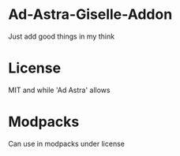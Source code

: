 # Ad-Astra-Giselle-Addon
Just add good things in my think

# License

MIT and while 'Ad Astra' allows

# Modpacks

Can use in modpacks under license
